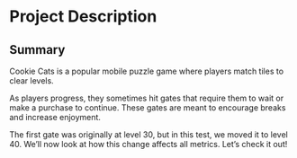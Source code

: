 # Project Description

## Summary

Cookie Cats is a popular mobile puzzle game where players match tiles to clear levels.

As players progress, they sometimes hit gates that require them to wait or make a purchase to continue. These gates are meant to encourage breaks and increase enjoyment.

The first gate was originally at level 30, but in this test, we moved it to level 40. We’ll now look at how this change affects all metrics. Let’s check it out!
